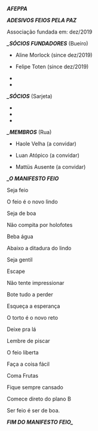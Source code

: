 ***AFEPPA***

***ADESIVOS FEIOS PELA PAZ***

Associação fundada em: dez/2019


***_SÓCIOS FUNDADORES*** (Bueiro)

- Aline Morlock (since dez/2019)

- Felipe Toten (since dez/2019)
- 
- 

***_SÓCIOS*** (Sarjeta)

-

-

-

***_MEMBROS*** (Rua)

- Haole Velha (a convidar)

- Luan Atópico (a convidar)

- Mattüs Ausente (a convidar)



***_O MANIFESTO FEIO***

Seja feio

O feio é o novo lindo

Seja de boa 

Não compita por holofotes 

Beba água 

Abaixo a ditadura do lindo 

Seja gentil 

Escape

Não tente impressionar

Bote tudo a perder 

Esqueça a esperança

O torto é o novo reto

Deixe pra lá 

Lembre de piscar

O feio liberta

Faça a coisa fácil 

Coma Frutas

Fique sempre cansado

Comece direto do plano B 

Ser feio é ser de boa. 


***FIM DO MANIFESTO FEIO_***
